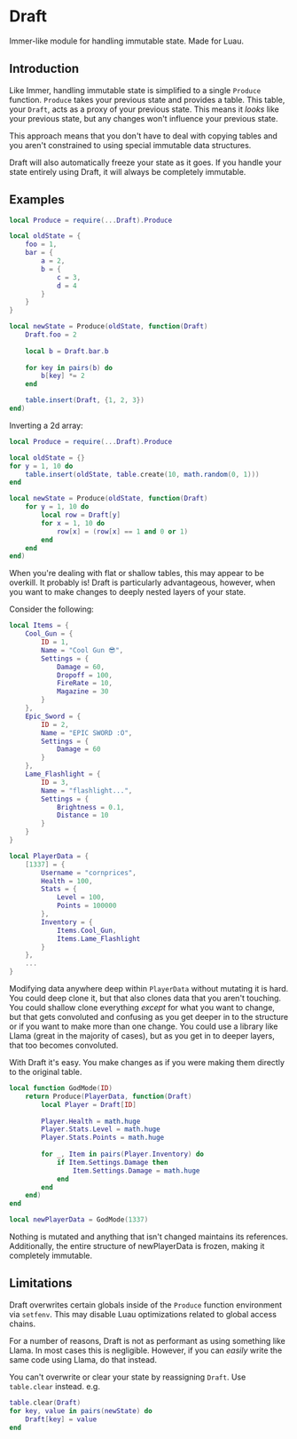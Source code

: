 # Draft
Immer-like module for handling immutable state. Made for Luau.

## Introduction
Like Immer, handling immutable state is simplified to a single `Produce` function. `Produce` takes your previous state and provides a table. This table, your `Draft`, acts as a proxy of your previous state. This means it _looks_ like your previous state, but any changes won't influence your previous state.

This approach means that you don't have to deal with copying tables and you aren't constrained to using special immutable data structures.

Draft will also automatically freeze your state as it goes. If you handle your state entirely using Draft, it will always be completely immutable.

## Examples
```lua
local Produce = require(...Draft).Produce

local oldState = {
	foo = 1,
	bar = {
		a = 2,
		b = {
			c = 3,
			d = 4
		}
	}
}

local newState = Produce(oldState, function(Draft)
	Draft.foo = 2
	
	local b = Draft.bar.b
	
	for key in pairs(b) do
		b[key] *= 2
	end

	table.insert(Draft, {1, 2, 3})
end)
```
Inverting a 2d array:
```lua
local Produce = require(...Draft).Produce

local oldState = {}
for y = 1, 10 do
	table.insert(oldState, table.create(10, math.random(0, 1)))
end

local newState = Produce(oldState, function(Draft)
	for y = 1, 10 do
		local row = Draft[y]
		for x = 1, 10 do
			row[x] = (row[x] == 1 and 0 or 1)
		end
	end
end)
```
When you're dealing with flat or shallow tables, this may appear to be overkill. It probably is! Draft is particularly advantageous, however, when you want to make changes to deeply nested layers of your state. 

Consider the following:
```lua
local Items = {
	Cool_Gun = {
		ID = 1,
		Name = "Cool Gun 😎",
		Settings = {
			Damage = 60,
			Dropoff = 100,
			FireRate = 10,
			Magazine = 30
		}
	},
	Epic_Sword = {
		ID = 2,
		Name = "EPIC SWORD :O",
		Settings = {
			Damage = 60
		}
	},
	Lame_Flashlight = {
		ID = 3,
		Name = "flashlight...",
		Settings = {
			Brightness = 0.1,
			Distance = 10
		}
	}
}

local PlayerData = {
	[1337] = {
		Username = "cornprices",
		Health = 100,
		Stats = {
			Level = 100,
			Points = 100000
		},
		Inventory = {
			Items.Cool_Gun,
			Items.Lame_Flashlight
		}
	},
	...
}
```
Modifying data anywhere deep within `PlayerData` without mutating it is hard. You could deep clone it, but that also clones data that you aren't touching. You could shallow clone everything _except_ for what you want to change, but that gets convoluted and confusing as you get deeper in to the structure or if you want to make more than one change. You could use a library like Llama (great in the majority of cases), but as you get in to deeper layers, that too becomes convoluted.

With Draft it's easy. You make changes as if you were making them directly to the original table.
```lua
local function GodMode(ID)
	return Produce(PlayerData, function(Draft)
		local Player = Draft[ID]
		
		Player.Health = math.huge
		Player.Stats.Level = math.huge
		Player.Stats.Points = math.huge
		
		for _, Item in pairs(Player.Inventory) do
			if Item.Settings.Damage then
				Item.Settings.Damage = math.huge
			end
		end
	end)
end

local newPlayerData = GodMode(1337)
```
Nothing is mutated and anything that isn't changed maintains its references. Additionally, the entire structure of newPlayerData is frozen, making it completely immutable.

## Limitations
Draft overwrites certain globals inside of the `Produce` function environment via `setfenv`. This may disable Luau optimizations related to global access chains.

For a number of reasons, Draft is not as performant as using something like Llama. In most cases this is negligible. However, if you can _easily_ write the same code using Llama, do that instead.

You can't overwrite or clear your state by reassigning `Draft`. Use `table.clear` instead. e.g.
```lua
table.clear(Draft)
for key, value in pairs(newState) do
	Draft[key] = value
end
```